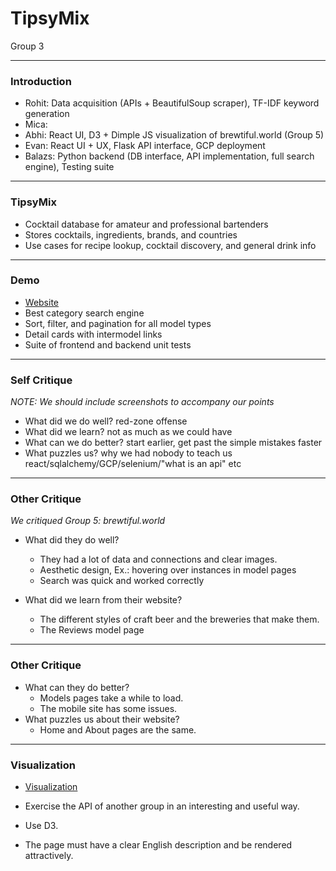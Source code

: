 # TipsyMix 

Group 3

---

### Introduction

- Rohit: Data acquisition (APIs + BeautifulSoup scraper), TF-IDF keyword generation
- Mica: 
- Abhi: React UI, D3 + Dimple JS visualization of brewtiful.world (Group 5)
- Evan: React UI + UX, Flask API interface, GCP deployment
- Balazs: Python backend (DB interface, API implementation, full search engine), Testing suite

---

### TipsyMix

- Cocktail database for amateur and professional bartenders
- Stores cocktails, ingredients, brands, and countries
- Use cases for recipe lookup, cocktail discovery, and general drink info

---

### Demo

- [Website](https://www.tipsymix.com/)
- Best category search engine
- Sort, filter, and pagination for all model types
- Detail cards with intermodel links
- Suite of frontend and backend unit tests

---

### Self Critique

*NOTE: We should include screenshots to accompany our points*

- What did we do well?
	red-zone offense
- What did we learn?
	not as much as we could have
- What can we do better?
	start earlier, get past the simple mistakes faster
- What puzzles us?
	why we had nobody to teach us react/sqlalchemy/GCP/selenium/"what is an api" etc
---

### Other Critique

*We critiqued Group 5: brewtiful.world*

- What did they do well?
    * They had a lot of data and connections and clear images.
    * Aesthetic design, Ex.: hovering over instances in model pages
    * Search was quick and worked correctly

- What did we learn from their website?
    * The different styles of craft beer and the breweries that make them.
    * The Reviews model page

---

### Other Critique

- What can they do better?
    * Models pages take a while to load.
    * The mobile site has some issues.
- What puzzles us about their website?
    * Home and About pages are the same.

---

### Visualization

- [Visualization](https://shinobhi.github.com/tipsy-data)

- Exercise the API of another group in an interesting and useful way.
- Use D3.
- The page must have a clear English description and be rendered attractively.

